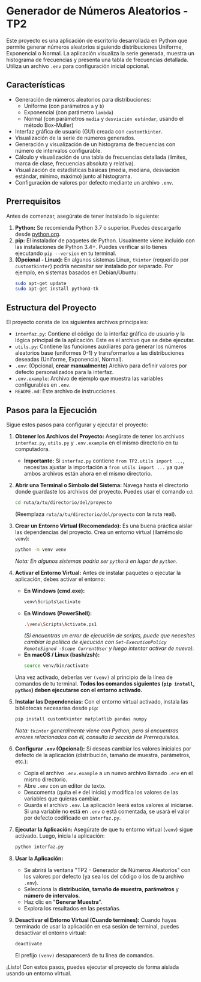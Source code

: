 # Generador de Números Aleatorios - TP2

Este proyecto es una aplicación de escritorio desarrollada en Python que permite generar números aleatorios siguiendo distribuciones Uniforme, Exponencial o Normal. La aplicación visualiza la serie generada, muestra un histograma de frecuencias y presenta una tabla de frecuencias detallada. Utiliza un archivo `.env` para configuración inicial opcional.

## Características

*   Generación de números aleatorios para distribuciones:
    *   Uniforme (con parámetros `a` y `b`)
    *   Exponencial (con parámetro `lambda`)
    *   Normal (con parámetros `media` y `desviación estándar`, usando el método Box-Muller)
*   Interfaz gráfica de usuario (GUI) creada con `customtkinter`.
*   Visualización de la serie de números generados.
*   Generación y visualización de un histograma de frecuencias con número de intervalos configurable.
*   Cálculo y visualización de una tabla de frecuencias detallada (límites, marca de clase, frecuencias absoluta y relativa).
*   Visualización de estadísticas básicas (media, mediana, desviación estándar, mínimo, máximo) junto al histograma.
*   Configuración de valores por defecto mediante un archivo `.env`.

## Prerrequisitos

Antes de comenzar, asegúrate de tener instalado lo siguiente:

1.  **Python:** Se recomienda Python 3.7 o superior. Puedes descargarlo desde [python.org](https://www.python.org/downloads/).
2.  **pip:** El instalador de paquetes de Python. Usualmente viene incluido con las instalaciones de Python 3.4+. Puedes verificar si lo tienes ejecutando `pip --version` en tu terminal.
3.  **(Opcional - Linux):** En algunos sistemas Linux, `tkinter` (requerido por `customtkinter`) podría necesitar ser instalado por separado. Por ejemplo, en sistemas basados en Debian/Ubuntu:
    ```bash
    sudo apt-get update
    sudo apt-get install python3-tk
    ```

## Estructura del Proyecto

El proyecto consta de los siguientes archivos principales:

*   `interfaz.py`: Contiene el código de la interfaz gráfica de usuario y la lógica principal de la aplicación. Este es el archivo que se debe ejecutar.
*   `utils.py`: Contiene las funciones auxiliares para generar los números aleatorios base (uniformes 0-1) y transformarlos a las distribuciones deseadas (Uniforme, Exponencial, Normal).
*   `.env`: (Opcional, **crear manualmente**) Archivo para definir valores por defecto personalizados para la interfaz.
*   `.env.example`: Archivo de ejemplo que muestra las variables configurables en `.env`.
*   `README.md`: Este archivo de instrucciones.

## Pasos para la Ejecución

Sigue estos pasos para configurar y ejecutar el proyecto:

1.  **Obtener los Archivos del Proyecto:**
    Asegúrate de tener los archivos `interfaz.py`, `utils.py` y `.env.example` en el mismo directorio en tu computadora.
    *   **Importante:** Si `interfaz.py` contiene `from TP2.utils import ...`, necesitas ajustar la importación a `from utils import ...` ya que ambos archivos están ahora en el mismo directorio.

2.  **Abrir una Terminal o Símbolo del Sistema:**
    Navega hasta el directorio donde guardaste los archivos del proyecto. Puedes usar el comando `cd`:
    ```bash
    cd ruta/a/tu/directorio/del/proyecto
    ```
    (Reemplaza `ruta/a/tu/directorio/del/proyecto` con la ruta real).

3.  **Crear un Entorno Virtual (Recomendado):**
    Es una buena práctica aislar las dependencias del proyecto. Crea un entorno virtual (llamémoslo `venv`):
    ```bash
    python -m venv venv
    ```
    *Nota: En algunos sistemas podría ser `python3` en lugar de `python`.*

4.  **Activar el Entorno Virtual:**
    Antes de instalar paquetes o ejecutar la aplicación, debes activar el entorno:
    *   **En Windows (cmd.exe):**
        ```bash
        venv\Scripts\activate
        ```
    *   **En Windows (PowerShell):**
        ```bash
        .\venv\Scripts\Activate.ps1
        ```
        *(Si encuentras un error de ejecución de scripts, puede que necesites cambiar la política de ejecución con `Set-ExecutionPolicy RemoteSigned -Scope CurrentUser` y luego intentar activar de nuevo).*
    *   **En macOS / Linux (bash/zsh):**
        ```bash
        source venv/bin/activate
        ```
    Una vez activado, deberías ver `(venv)` al principio de la línea de comandos de tu terminal. **Todos los comandos siguientes (`pip install`, `python`) deben ejecutarse con el entorno activado.**

5.  **Instalar las Dependencias:**
    Con el entorno virtual activado, instala las bibliotecas necesarias desde `pip`:
    ```bash
    pip install customtkinter matplotlib pandas numpy
    ```
    *Nota: `tkinter` generalmente viene con Python, pero si encuentras errores relacionados con él, consulta la sección de Prerrequisitos.*

6.  **Configurar `.env` (Opcional):**
    Si deseas cambiar los valores iniciales por defecto de la aplicación (distribución, tamaño de muestra, parámetros, etc.):
    *   Copia el archivo `.env.example` a un nuevo archivo llamado `.env` en el mismo directorio.
    *   Abre `.env` con un editor de texto.
    *   Descomenta (quita el `#` del inicio) y modifica los valores de las variables que quieras cambiar.
    *   Guarda el archivo `.env`. La aplicación leerá estos valores al iniciarse. Si una variable no está en `.env` o está comentada, se usará el valor por defecto codificado en `interfaz.py`.

7.  **Ejecutar la Aplicación:**
    Asegúrate de que tu entorno virtual (`venv`) sigue activado. Luego, inicia la aplicación:
    ```bash
    python interfaz.py
    ```

8.  **Usar la Aplicación:**
    *   Se abrirá la ventana "TP2 - Generador de Números Aleatorios" con los valores por defecto (ya sea los del código o los de tu archivo `.env`).
    *   Selecciona la **distribución**, **tamaño de muestra**, **parámetros** y **número de intervalos**.
    *   Haz clic en "**Generar Muestra**".
    *   Explora los resultados en las pestañas.

9.  **Desactivar el Entorno Virtual (Cuando termines):**
    Cuando hayas terminado de usar la aplicación en esa sesión de terminal, puedes desactivar el entorno virtual:
    ```bash
    deactivate
    ```
    El prefijo `(venv)` desaparecerá de tu línea de comandos.

¡Listo! Con estos pasos, puedes ejecutar el proyecto de forma aislada usando un entorno virtual.